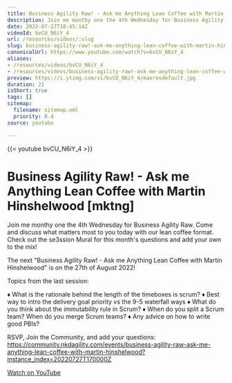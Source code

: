 ```yaml
---
title: Business Agility Raw! - Ask me Anything Lean Coffee with Martin Hinshelwood [mktng]
description: Join me monthy one the 4th Wednesday for Business Agility Raw.  Come and discuss what matters most to you today with our lean coffee format.
date: 2022-07-27T18:45:14Z
videoId: bvCU_N6iY_4
url: /resources/videos/:slug
slug: business-agility-raw!-ask-me-anything-lean-coffee-with-martin-hinshelwood-[mktng]
canonicalUrl: https://www.youtube.com/watch?v=bvCU_N6iY_4
aliases:
- /resources/videos/bvCU_N6iY_4
- /resources/videos/business-agility-raw!-ask-me-anything-lean-coffee-with-martin-hinshelwood-[mktng]
preview: https://i.ytimg.com/vi/bvCU_N6iY_4/maxresdefault.jpg
duration: 21
isShort: true
tags: []
sitemap:
  filename: sitemap.xml
  priority: 0.4
source: youtube

---
```


{{< youtube bvCU_N6iY_4 >}}

# Business Agility Raw! - Ask me Anything Lean Coffee with Martin Hinshelwood [mktng]

Join me monthy one the 4th Wednesday for Business Agility Raw. Come and discuss what matters most to you today with our lean coffee format. Check out the se3ssion Mural for this month's questions and add your own to the mix!

The next "Business Agility Raw! - Ask me Anything Lean Coffee with Martin Hinshelwood" is on the 27th of August 2022!

Topics from the last session:

♦ What is the rationale behind the length of the timeboxes is scrum?
♦ Best way to intro the delivery goal priority vs the 9-5 waterfall ways
♦ What do you think about the immutability rule in Scrum?
♦ When do you split a Scrum team? When do you merge Scrum teams?
♦ Any advice on how to write good PBIs?

RSVP, Join the Community,  and add your questions: https://community.nkdagility.com/events/business-agility-raw-ask-me-anything-lean-coffee-with-martin-hinshelwood?instance_index=20220727T170000Z

[Watch on YouTube](https://www.youtube.com/watch?v=bvCU_N6iY_4)

